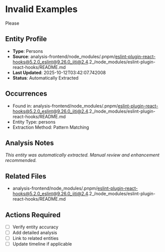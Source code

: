 # Invalid Examples

Please

## Entity Profile
- **Type**: Persons
- **Source**: analysis-frontend/node_modules/.pnpm/eslint-plugin-react-hooks@5.2.0_eslint@9.26.0_jiti@2.4.2_/node_modules/eslint-plugin-react-hooks/README.md
- **Last Updated**: 2025-10-12T03:42:07.742008
- **Status**: Automatically Extracted

## Occurrences
- Found in: analysis-frontend/node_modules/.pnpm/eslint-plugin-react-hooks@5.2.0_eslint@9.26.0_jiti@2.4.2_/node_modules/eslint-plugin-react-hooks/README.md
- Entity Type: persons
- Extraction Method: Pattern Matching

## Analysis Notes
*This entity was automatically extracted. Manual review and enhancement recommended.*

## Related Files
- analysis-frontend/node_modules/.pnpm/eslint-plugin-react-hooks@5.2.0_eslint@9.26.0_jiti@2.4.2_/node_modules/eslint-plugin-react-hooks/README.md

## Actions Required
- [ ] Verify entity accuracy
- [ ] Add detailed analysis
- [ ] Link to related entities
- [ ] Update timeline if applicable

